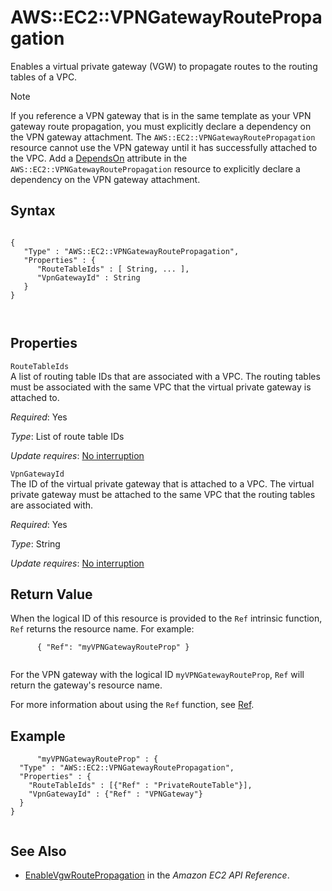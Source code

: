 AWS::EC2::VPNGatewayRoutePropagation
====================================

Enables a virtual private gateway (VGW) to propagate routes to the routing tables of a VPC.

Note

If you reference a VPN gateway that is in the same template as your VPN gateway route propagation, you must explicitly declare a dependency on the VPN gateway attachment. The `AWS::EC2::VPNGatewayRoutePropagation` resource cannot use the VPN gateway until it has successfully attached to the VPC. Add a [DependsOn](aws-attribute-dependson.html "DependsOn Attribute") attribute in the `AWS::EC2::VPNGatewayRoutePropagation` resource to explicitly declare a dependency on the VPN gateway attachment.

Syntax
------

``` {.programlisting}
      
{
   "Type" : "AWS::EC2::VPNGatewayRoutePropagation",
   "Properties" : {
      "RouteTableIds" : [ String, ... ],
      "VpnGatewayId" : String
   }
}
     
    
```

Properties
----------

 `RouteTableIds`   
A list of routing table IDs that are associated with a VPC. The routing tables must be associated with the same VPC that the virtual private gateway is attached to.

*Required*: Yes

*Type*: List of route table IDs

*Update requires*: [No interruption](using-cfn-updating-stacks-update-behaviors.html#update-no-interrupt)

 `VpnGatewayId`   
The ID of the virtual private gateway that is attached to a VPC. The virtual private gateway must be attached to the same VPC that the routing tables are associated with.

*Required*: Yes

*Type*: String

*Update requires*: [No interruption](using-cfn-updating-stacks-update-behaviors.html#update-no-interrupt)

Return Value
------------

When the logical ID of this resource is provided to the `Ref` intrinsic function, `Ref` returns the resource name. For example:

``` {.programlisting}
      { "Ref": "myVPNGatewayRouteProp" }
    
```

For the VPN gateway with the logical ID `myVPNGatewayRouteProp`, `Ref` will return the gateway's resource name.

For more information about using the `Ref` function, see [Ref](intrinsic-function-reference-ref.html "Ref").

Example
-------

``` {.programlisting}
      "myVPNGatewayRouteProp" : {
  "Type" : "AWS::EC2::VPNGatewayRoutePropagation",
  "Properties" : {
    "RouteTableIds" : [{"Ref" : "PrivateRouteTable"}],
    "VpnGatewayId" : {"Ref" : "VPNGateway"}
  }
}
    
```

See Also
--------

-   [EnableVgwRoutePropagation](http://docs.aws.amazon.com/AWSEC2/latest/APIReference/ApiReference-query-EnableVgwRoutePropagation.html) in the *Amazon EC2 API Reference*.


